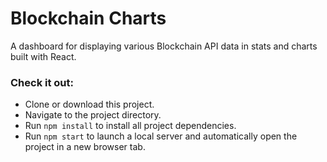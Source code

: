 # Blockchain Charts

A dashboard for displaying various Blockchain API data in stats and charts built with React.

### Check it out:
- Clone or download this project.
- Navigate to the project directory.
- Run `npm install` to install all project dependencies.
- Run `npm start` to launch a local server and automatically open the project in a new browser tab.
